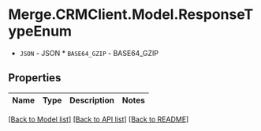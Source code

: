 # Merge.CRMClient.Model.ResponseTypeEnum
* `JSON` - JSON * `BASE64_GZIP` - BASE64_GZIP

## Properties

Name | Type | Description | Notes
------------ | ------------- | ------------- | -------------

[[Back to Model list]](../README.md#documentation-for-models) [[Back to API list]](../README.md#documentation-for-api-endpoints) [[Back to README]](../README.md)

